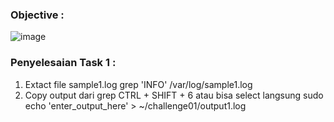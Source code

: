 ### Objective :
![image](https://github.com/diotriandika/learn-networking/assets/109568349/23f839a3-4899-42b0-8379-4906e736fa23)
### Penyelesaian Task 1 :
1. Extact file sample1.log
   grep 'INFO' /var/log/sample1.log
2. Copy output dari grep
   CTRL + SHIFT + 6 atau bisa select langsung
   sudo echo 'enter_output_here' > ~/challenge01/output1.log
